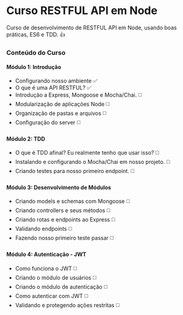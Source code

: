 # Curso RESTFUL API em Node
Curso de desenvolvimento de RESTFUL API em Node, usando boas práticas, ES6 e TDD.  :+1:

### Conteúdo do Curso

#### Módulo 1: Introdução
- Configurando nosso ambiente :white_check_mark:
- O que é uma API RESTFUL? :white_check_mark:
- Introdução a Express, Mongoose e Mocha/Chai. :white_medium_square:
- Modularização de aplicações Node :white_medium_square:
- Organização de pastas e arquivos :white_medium_square:
- Configuração do server :white_medium_square:

#### Módulo 2: TDD
- O que é TDD afinal? Eu realmente tenho que usar isso? :white_medium_square:
- Instalando e configurando o Mocha/Chai em nosso projeto. :white_medium_square:
- Criando testes para nosso primeiro endpoint. :white_medium_square:

#### Módulo 3: Desenvolvimento de Módulos
- Criando models e schemas com Mongoose :white_medium_square:
- Criando controllers e seus métodos :white_medium_square:
- Criando rotas e endpoints ao Express :white_medium_square:
- Validando endpoints :white_medium_square:
- Fazendo nosso primeiro teste passar :white_medium_square:

#### Módulo 4: Autenticação - JWT
- Como funciona o JWT :white_medium_square:
- Criando o módulo de usuários :white_medium_square:
- Criando o módulo de autenticação :white_medium_square:
- Como autenticar com JWT :white_medium_square:
- Validando e protegendo ações restritas :white_medium_square:
